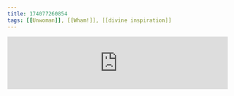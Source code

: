 ```yaml
---
title: 174077260854
tags: [[Unwoman]], [[Wham!]], [[divine inspiration]]
---
```

<iframe allowtransparency="true" class="bandcamp_audio_player" frameborder="0" height="120" src="https://bandcamp.com/EmbeddedPlayer/size=medium/bgcol=ffffff/linkcol=0687f5/notracklist=true/transparent=true/track=236708044/" width="500"></iframe>